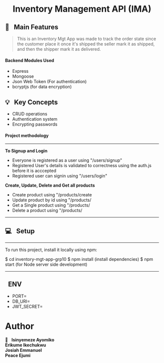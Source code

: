 <h1 align="center">  Inventory Management API (IMA)</h1>

## 🚩 &nbsp; Main Features

 > This is an Inventory Mgt App was made to track the order state since the customer place it
 > once it's shipped the seller mark it as shipped, and then the shipper mark it as delivered.

#### Backend Modules Used

 - Express
 - Mongoose
 - Json Web Token (For authentication)
 - bcryptjs (for data encryption)

## 💡 &nbsp; Key Concepts

 - CRUD operations
 - Authentication system
 - Encrypting passwords

#### Project methodology
***************************************************************************************************
**To Signup and Login**
  - Everyone is registered as a user using "/users/signup"
  - Registered User's details is validated to correctness using the auth.js before it is acccepted
  - Registered user can signin using "/users/login"

**Create, Update, Delete and Get all products**
  - Create product using "/products/create
  - Update product by id using "/products/<userid>
  - Get a Single product using "/products/<userid>
  - Delete a product using "/products/<userid>
***************************************************************************************************

## 💻 &nbsp; Setup
**************************************************
To run this project, install it locally using npm:

$ cd inventory-mgt-app-grp10
$ npm install (install dependencies)
$ npm start (for Node server side development)
**************************************************

## &nbsp; ENV
 - PORT=
 - DB_URI=
 - JWT_SECRET=


# Author

👤 &nbsp; 
  **Isinyemeze Ayomiko**<br>
  **Erikume Ikechukwu**<br>
  **Josiah Emmanuel**<br>
  **Peace Ejumi**
